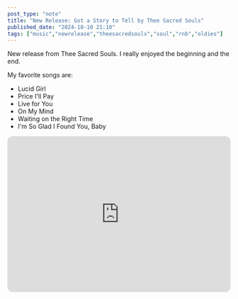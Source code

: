 ```yaml
---
post_type: "note" 
title: "New Release: Got a Story to Tell by Thee Sacred Souls"
published_date: "2024-10-10 21:10"
tags: ["music","newrelease","theesacredsouls","soul","rnb","oldies"]
---
```


New release from Thee Sacred Souls. I really enjoyed the beginning and the end. 

My favorite songs are:

- Lucid Girl
- Price I'll Pay
- Live for You
- On My Mind
- Waiting on the Right Time
- I'm So Glad I Found You, Baby

<iframe style="border-radius:12px" src="https://open.spotify.com/embed/album/6yvKcQNyd09wYCCp8O8mNB?utm_source=generator" width="100%" height="352" frameBorder="0" allowfullscreen="" allow="autoplay; clipboard-write; encrypted-media; fullscreen; picture-in-picture" loading="lazy"></iframe>